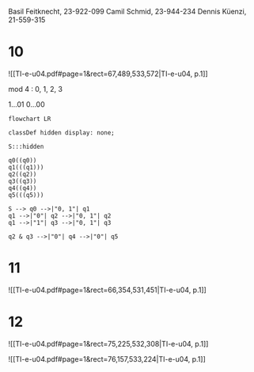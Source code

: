 
Basil Feitknecht, 23-922-099
Camil Schmid, 23-944-234
Dennis Küenzi, 21-559-315


# 10
![[TI-e-u04.pdf#page=1&rect=67,489,533,572|TI-e-u04, p.1]]


mod 4 : 0, 1, 2, 3

1...01
0...00


```mermaid
flowchart LR

classDef hidden display: none;

S:::hidden

q0((q0))
q1(((q1)))
q2((q2))
q3((q3))
q4((q4))
q5(((q5)))

S --> q0 -->|"0, 1"| q1
q1 -->|"0"| q2 -->|"0, 1"| q2
q1 -->|"1"| q3 -->|"0, 1"| q3

q2 & q3 -->|"0"| q4 -->|"0"| q5

```


# 11
![[TI-e-u04.pdf#page=1&rect=66,354,531,451|TI-e-u04, p.1]]



# 12

![[TI-e-u04.pdf#page=1&rect=75,225,532,308|TI-e-u04, p.1]]



![[TI-e-u04.pdf#page=1&rect=76,157,533,224|TI-e-u04, p.1]]
